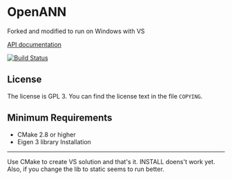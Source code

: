 OpenANN
=======

Forked and modified to run on Windows with VS

[API documentation](http://openann.github.io/OpenANN-apidoc/)

[![Build Status](https://travis-ci.org/OpenANN/OpenANN.png?branch=master)](https://travis-ci.org/OpenANN/OpenANN)

License
-------

The license is GPL 3. You can find the license text in the file `COPYING`.

Minimum Requirements
--------------------

* CMake 2.8 or higher
* Eigen 3 library
Installation
------------

Use CMake to create VS solution and that's it. 
INSTALL doens't work yet.
Also, if you change the lib to static seems to run better.
